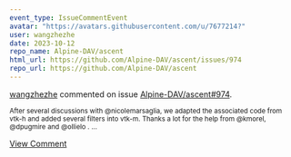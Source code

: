 ```yaml
---
event_type: IssueCommentEvent
avatar: "https://avatars.githubusercontent.com/u/7677214?"
user: wangzhezhe
date: 2023-10-12
repo_name: Alpine-DAV/ascent
html_url: https://github.com/Alpine-DAV/ascent/issues/974
repo_url: https://github.com/Alpine-DAV/ascent
---
```


<a href='https://github.com/wangzhezhe' target='_blank'>wangzhezhe</a> commented on issue <a href='https://github.com/Alpine-DAV/ascent/issues/974' target='_blank'>Alpine-DAV/ascent#974</a>.

<small>After several discussions with @nicolemarsaglia, we adapted the associated code from vtk-h and added several filters into vtk-m. Thanks a lot for the help from  @kmorel, @dpugmire and @ollielo ....</small>

<a href='https://github.com/Alpine-DAV/ascent/issues/974' target='_blank'>View Comment</a>